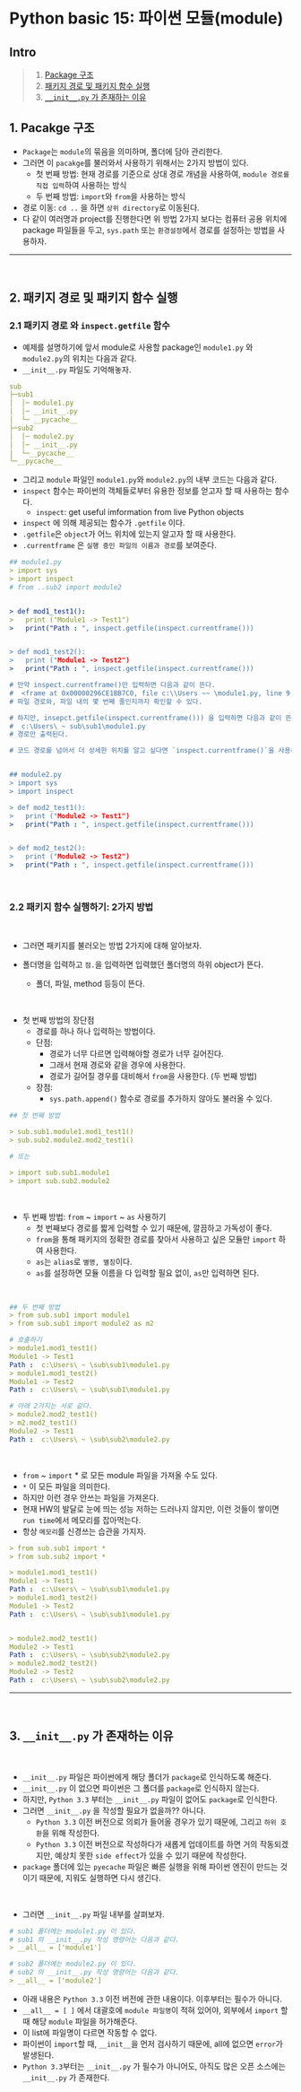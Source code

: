 # Python basic 15: 파이썬 모듈(module)

## Intro

> 1. [Package 구조](https://github.com/JeHa00/TIL/edit/master/Python/basic/basic_16_package.md#1-pacakge-%EA%B5%AC%EC%A1%B0)
> 2. [패키지 경로 및 패키지 함수 실행](https://github.com/JeHa00/TIL/edit/master/Python/basic/basic_16_package.md#2-%ED%8C%A8%ED%82%A4%EC%A7%80-%EA%B2%BD%EB%A1%9C-%EB%B0%8F-%ED%8C%A8%ED%82%A4%EC%A7%80-%ED%95%A8%EC%88%98-%EC%8B%A4%ED%96%89)
> 3. [`__init__.py` 가 존재하는 이유](https://github.com/JeHa00/TIL/edit/master/Python/basic/basic_16_package.md#3-__init__py-%EA%B0%80-%EC%A1%B4%EC%9E%AC%ED%95%98%EB%8A%94-%EC%9D%B4%EC%9C%A0)

## 1. Pacakge 구조

- `Package`는 `module`의 묶음을 의미하며, 폴더에 담아 관리한다.
- 그러면 이 `pacakge`를 불러와서 사용하기 위해서는 2가지 방법이 있다.
  - 첫 번째 방법: 현재 경로를 기준으로 상대 경로 개념을 사용하여, `module 경로를 직접 입력`하여 사용하는 방식
  - 두 번째 방법: `import`와 `from`을 사용하는 방식
- 경로 이동: `cd ..` 을 하면 `상위 directory`로 이동된다.
- 다 같이 여러명과 project를 진행한다면 위 방법 2가지 보다는 컴퓨터 공용 위치에 package 파일들을 두고, `sys.path` 또는 `환경설정`에서 경로를 설정하는 방법을 사용하자.

---

<br>

## 2. 패키지 경로 및 패키지 함수 실행

### 2.1 패키지 경로 와 `inspect.getfile` 함수

- 예제를 설명하기에 앞서 module로 사용할 package인 `module1.py` 와 `module2.py`의 위치는 다음과 같다.
- `__init__.py` 파일도 기억해놓자.

```yml
sub
├─sub1
│  │─ module1.py
│  │─ __init__.py
│  └─ __pycache__
├─sub2
│  │─ module2.py
│  │─ __init__.py
│  └─__pycache__
└─__pycache__
```

- 그리고 `module` 파일인 `module1.py`와 `module2.py`의 내부 코드는 다음과 같다.
- `inspect` 함수는 파이썬의 객체들로부터 유용한 정보를 얻고자 할 때 사용하는 함수다.
  - `inspect`: get useful imformation from live Python objects
- `inspect` 에 의해 제공되는 함수가 `.getfile` 이다.
- `.getfile`은 `object`가 어느 위치에 있는지 알고자 할 때 사용한다.
- `.currentframe` 은 `실행 중인 파일의 이름과 경로`를 보여준다.

```yml
## module1.py
> import sys
> import inspect
# from ..sub2 import module2


> def mod1_test1():
> 	print ("Module1 -> Test1")
> 	print("Path : ", inspect.getfile(inspect.currentframe()))


> def mod1_test2():
> 	print ("Module1 -> Test2")
> 	print("Path : ", inspect.getfile(inspect.currentframe()))

# 만약 inspect.currentframe()만 입력하면 다음과 같이 뜬다.
#  <frame at 0x00000296CE1BB7C0, file c:\\Users ~~ \module1.py, line 9, code mod1_test1>
# 파일 경로와, 파일 내의 몇 번째 줄인지까지 확인할 수 있다.

# 하지만, insepct.getfile(inspect.currentframe())) 을 입력하면 다음과 같이 뜬다.
#  c:\Users\ ~ sub\sub1\module1.py
# 경로만 출력된다.

# 코드 경로를 넘어서 더 상세한 위치를 알고 싶다면 `inspect.currentframe()`을 사용해야겠다.


## module2.py
> import sys
> import inspect

> def mod2_test1():
> 	print ("Module2 -> Test1")
> 	print("Path : ", inspect.getfile(inspect.currentframe()))


> def mod2_test2():
> 	print ("Module2 -> Test2")
> 	print("Path : ", inspect.getfile(inspect.currentframe()))

```

<br>

### 2.2 패키지 함수 실행하기: 2가지 방법

<br>

- 그러면 패키지를 불러오는 방법 2가지에 대해 알아보자.
- 폴더명을 입력하고 `점.`을 입력하면 입력했던 폴더명의 하위 object가 뜬다.

  - 폴더, 파일, method 등등이 뜬다.

<br>

- 첫 번째 방법의 장단점
  - 경로를 하나 하나 입력하는 방법이다.
  - 단점:
    - 경로가 너무 다르면 입력해야할 경로가 너무 길어진다.
    - 그래서 현재 경로와 같을 경우에 사용한다.
    - 경로가 길어질 경우를 대비해서 `from`을 사용한다. (두 번째 방법)
  - 장점:
    - `sys.path.append()` 함수로 경로를 추가하지 않아도 불러올 수 있다.

```yml
## 첫 번째 방법

> sub.sub1.module1.mod1_test1()
> sub.sub2.module2.mod2_test1()

# 또는

> import sub.sub1.module1
> import sub.sub2.module2


```

<br>

- 두 번째 방법: `from` ~ `import` ~ `as` 사용하기
  - 첫 번째보다 경로를 짧게 입력할 수 있기 때문에, 깔끔하고 가독성이 좋다.
  - `from`을 통해 패키지의 정확한 경로를 찾아서 사용하고 싶은 모듈만 `import` 하여 사용한다.
  - `as`는 `alias`로 `별명, 별칭`이다.
  - `as`를 설정하면 모듈 이름을 다 입력할 필요 없이, `as`만 입력하면 된다.

<br>

```yml
## 두 번째 방법
> from sub.sub1 import module1
> from sub.sub1 import module2 as m2

# 호출하기
> module1.mod1_test1()
Module1 -> Test1
Path :  c:\Users\ ~ \sub\sub1\module1.py
> module1.mod1_test2()
Module1 -> Test2
Path :  c:\Users\ ~ \sub\sub1\module1.py

# 아래 2가지는 서로 같다.
> module2.mod2_test1()
> m2.mod2_test1()
Module2 -> Test1
Path :  c:\Users\ ~ \sub\sub2\module2.py
```

<br>

- `from` ~ `import` \* 로 모든 module 파일을 가져올 수도 있다.
- `*` 이 모든 파일을 의미한다.
- 하지만 이런 경우 안쓰는 파일을 가져온다.
- 현재 HW의 발달로 눈에 띄는 성능 저하는 드러나지 않지만, 이런 것들이 쌓이면 `run time`에서 메모리를 잡아먹는다.
- 항상 `메모리`를 신경쓰는 습관을 가지자.

```yml
> from sub.sub1 import *
> from sub.sub2 import *

> module1.mod1_test1()
Module1 -> Test1
Path :  c:\Users\ ~ \sub\sub1\module1.py
> module1.mod1_test2()
Module1 -> Test2
Path :  c:\Users\ ~ \sub\sub1\module1.py


> module2.mod2_test1()
Module2 -> Test1
Path :  c:\Users\ ~ \sub\sub2\module2.py
> module2.mod2_test2()
Module2 -> Test2
Path :  c:\Users\ ~ \sub\sub2\module2.py

```

---

<br>

## 3. `__init__.py` 가 존재하는 이유

<br>

- `__init__.py` 파일은 파이썬에게 해당 폴더가 `package`로 인식하도록 해준다.
- `__init__.py` 이 없으면 파이썬은 그 폴더를 `package`로 인식하지 않는다.
- 하지만, `Python 3.3` 부터는 `__init__.py` 파일이 없어도 `package`로 인식한다.
- 그러면 `__init__.py` 을 작성할 필요가 없을까?? 아니다.
  - `Python 3.3` 이전 버전으로 의뢰가 들어올 경우가 있기 때문에, 그리고 `하위 호환`을 위해 작성한다.
  - `Python 3.3` 이전 버전으로 작성하다가 새롭게 업데이트를 하면 거의 작동되겠지만, 예상치 못한 `side effect`가 있을 수 있기 때문에 작성한다.
- `package` 폴더에 있는 `pyecache` 파일은 빠른 실행을 위해 파이썬 엔진이 만드는 것이기 때문에, 지워도 실행하면 다시 생긴다.

<br>

- 그러면 `__init__.py` 파일 내부를 살펴보자.

```yml
# sub1 폴더에는 module1.py 이 있다.
# sub1 의 __init__.py 작성 명령어는 다음과 같다.
> __all__ = ['module1']

# sub2 폴더에는 module2.py 이 있다.
# sub2 의 __init__.py 작성 명령어는 다음과 같다.
> __all__ = ['module2']
```

- 아래 내용은 `Python 3.3` 이전 버전에 관한 내용이다. 이후부터는 필수가 아니다.
- `__all__ = [ ]` 에서 대괄호에 `module 파일명`이 적혀 있어야, 외부에서 `import` 할 때 해당 `module` 파일을 허가해준다.
- 이 list에 파일명이 다르면 작동할 수 없다.
- 파이썬이 `import`할 때, `__init__`을 먼저 검사하기 때문에, all에 없으면 `error`가 발생된다.
- `Python 3.3`부터는 `__init__.py` 가 필수가 아니어도, 아직도 많은 오픈 소스에는 `__init__.py` 가 존재한다.
